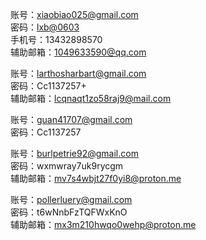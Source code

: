账号：xiaobiao025@gmail.com  
密码：[lxb@0603](http://lxb@0603)  
手机号：13432898570   
辅助邮箱：[1049633590@qq.com](http://1049633590@qq.com)  
  
账号：[larthosharbart@gmail.com](mailto:larthosharbart@gmail.com)  
密码：Cc1137257+  
辅助邮箱：[lcqnaqt1zo58raj9@mail.com](http://lcqnaqt1zo58raj9@mail.com)  
  
账号：[guan41707@gmail.com](http://guan41707@gmail.com)  
密码：Cc1137257  
  
账号：burlpetrie92@gmail.com  
密码：wxmwray7uk9rycgm  
辅助邮箱：[mv7s4wbjt27f0yi8@proton.me](http://mv7s4wbjt27f0yi8@proton.me)  
  
账号：[pollerluery@gmail.com](http://pollerluery@gmail.com)  
密码：t6wNnbFzTQFWxKnO  
辅助邮箱：[mx3m210hwqo0wehp@proton.me](http://mx3m210hwqo0wehp@proton.me)  
  
  

